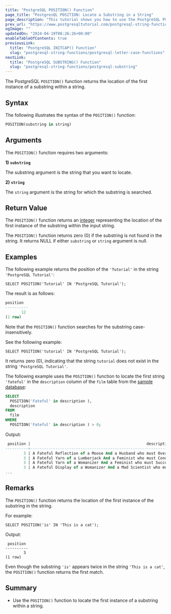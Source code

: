 ```yaml
---
title: "PostgreSQL POSITION() Function"
page_title: "PostgresQL POSITION: Locate a Substring in a String"
page_description: "This tutorial shows you how to use the PostgreSQL POSITION() function to locate a substring in a string."
prev_url: "https://www.postgresqltutorial.com/postgresql-string-functions/postgresql-position/"
ogImage: ""
updatedOn: "2024-04-19T08:26:26+00:00"
enableTableOfContents: true
previousLink: 
  title: "PostgreSQL INITCAP() Function"
  slug: "postgresql-string-functions/postgresql-letter-case-functions"
nextLink: 
  title: "PostgreSQL SUBSTRING() Function"
  slug: "postgresql-string-functions/postgresql-substring"
---
```





The PostgreSQL `POSITION()` function returns the location of the first instance of a substring within a string.


## Syntax

The following illustrates the syntax of the `POSITION()` function:


```sql
POSITION(substring in string)
```

## Arguments

The `POSITION()` function requires two arguments:

**1\) `substring`**

The substring argument is the string that you want to locate.

**2\) `string`**

The `string` argument is the string for which the substring is searched.


## Return Value

The `POSITION()` function returns an [integer](../postgresql-tutorial/postgresql-integer) representing the location of the first instance of the substring within the input string.

The `POSITION()` function returns zero (0\) if the substring is not found in the string. It returns NULL if either `substring` or `string` argument is null.


## Examples

The following example returns the position of the `'Tutorial'` in the string `'PostgreSQL Tutorial'`:


```
SELECT POSITION('Tutorial' IN 'PostgreSQL Tutorial');
```
The result is as follows:


```sql
position
----------
       12
(1 row)
```
Note that the `POSITION()` function searches for the substring case\-insensitively.

See the following example:


```
SELECT POSITION('tutorial' IN 'PostgreSQL Tutorial');
```
It returns zero (0\), indicating that the string `tutorial` does not exist in the string `'PostgreSQL Tutorial'`.

The following example uses the `POSITION()` function to locate the first string `'fateful'` in the `description` column of the `film` table from the [sample database](../postgresql-getting-started/postgresql-sample-database):


```sql
SELECT 
  POSITION('Fateful' in description ), 
  description 
FROM 
  film 
WHERE 
  POSITION('Fateful' in description ) > 0;
```
Output:


```sql
 position |                                                   description
----------+-----------------------------------------------------------------------------------------------------------------
        3 | A Fateful Reflection of a Moose And a Husband who must Overcome a Monkey in Nigeria
        3 | A Fateful Yarn of a Lumberjack And a Feminist who must Conquer a Student in A Jet Boat
        3 | A Fateful Yarn of a Womanizer And a Feminist who must Succumb a Database Administrator in Ancient India
        3 | A Fateful Display of a Womanizer And a Mad Scientist who must Outgun a A Shark in Soviet Georgia
...
```

## Remarks

The `POSITION()` function returns the location of the first instance of the substring in the string.

For example:


```
SELECT POSITION('is' IN 'This is a cat');
```
Output:


```
 position
----------
        3
(1 row)
```
Even though the substring `'is'` appears twice in the string `'This is a cat'`, the `POSITION()` function returns the first match.


## Summary

* Use the `POSITION()` function to locate the first instance of a substring within a string.


